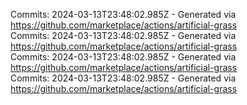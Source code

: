 Commits: 2024-03-13T23:48:02.985Z - Generated via https://github.com/marketplace/actions/artificial-grass
<br>
Commits: 2024-03-13T23:48:02.985Z - Generated via https://github.com/marketplace/actions/artificial-grass
<br>
Commits: 2024-03-13T23:48:02.985Z - Generated via https://github.com/marketplace/actions/artificial-grass
<br>
Commits: 2024-03-13T23:48:02.985Z - Generated via https://github.com/marketplace/actions/artificial-grass
<br>
